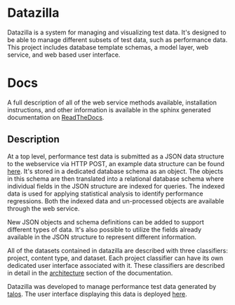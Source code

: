 # Datazilla
Datazilla is a system for managing and visualizing test data.  It's designed to be able to manage different subsets of test data, such as performance data. This project includes database template schemas, a model layer, web service, and web based user interface.

# Docs
A full description of all of the web service methods available, installation instructions, and other information is available in the sphinx generated documentation on [ReadTheDocs](http://datazilla.readthedocs.org).

## Description
At a top level, performance test data is submitted as a JSON data structure to the webservice via HTTP POST, an example data structure can be found [here](https://github.com/mozilla/datazilla/blob/master/datazilla/model/sql/template_schema/schema_perftest.json).  It's stored in a dedicated database schema as an object. The objects in this schema are then translated into a relational database schema where individual fields in the JSON structure are indexed for queries.  The indexed data is used for applying statistical analysis to identify performance regressions.  Both the indexed data and un-processed objects are available through the web service.

New JSON objects and schema definitions can be added to support different types of data.  It's also possible to utilize the fields already available in the JSON structure to represent different information.

All of the datasets contained in datazilla are described with three classifiers: project, content type, and dataset.  Each project classifier can have its own dedicated user interface associated with it.  These classifiers are described in detail in the [architecture](https://datazilla.readthedocs.org/en/latest/architecture/) section of the documentation.

Datazilla was developed to manage performance test data generated by [talos](https://wiki.mozilla.org/Buildbot/Talos>).  The user interface displaying this data is deployed [here](https://datazilla.mozilla.org/talos/summary/Mozilla-Inbound/d13052681690?product=Firefox&branch_version=21.0a1>).

